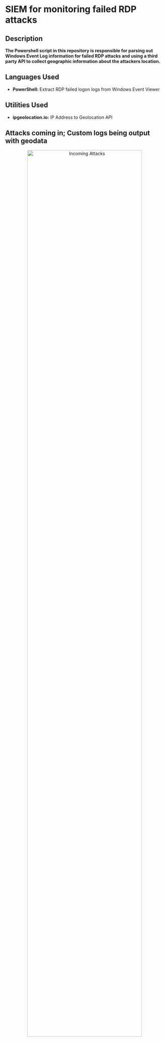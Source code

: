 <h1>SIEM for monitoring failed RDP attacks</h1>



<h2>Description</h2>
<b>The Powershell script in this repository is responsible for parsing out Windows Event Log information for failed RDP attacks and using a third party API to collect geographic information about the attackers location.
</b>



<h2>Languages Used</h2>

- <b>PowerShell:</b> Extract RDP failed logon logs from Windows Event Viewer 

<h2>Utilities Used</h2>

- <b>ipgeolocation.io:</b> IP Address to Geolocation API

<h2>Attacks coming in; Custom logs being output with geodata</h2>

<p align="center">
<img src="https://i.imgur.com/a/RyZkGIa.png" height="85%" width="85%" alt="Incoming Attacks"/>
</p>

